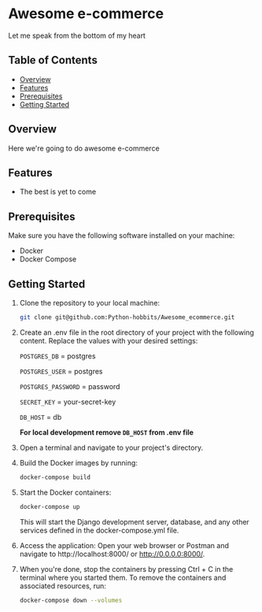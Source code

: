# Awesome e-commerce

Let me speak from the bottom of my heart

## Table of Contents

- [Overview](#overview)
- [Features](#features)
- [Prerequisites](#prerequisites)
- [Getting Started](#getting-started)

## Overview

Here we're going to do awesome e-commerce

## Features

- The best is yet to come
    
## Prerequisites

Make sure you have the following software installed on your machine:

- Docker
- Docker Compose

## Getting Started

1. Clone the repository to your local machine:
    ```bash
    git clone git@github.com:Python-hobbits/Awesome_ecommerce.git    
    ```
   
2. Create an .env file in the root directory of your project with the following content. Replace the values with your desired settings:

   `POSTGRES_DB` = postgres
   
   `POSTGRES_USER` = postgres
   
   `POSTGRES_PASSWORD` = password
   
   `SECRET_KEY` = your-secret-key

   `DB_HOST` = db

   **For local development remove `DB_HOST` from .env file**

3. Open a terminal and navigate to your project's directory.

4. Build the Docker images by running:
    ```bash
    docker-compose build  
    ```

5. Start the Docker containers:
    ```bash
    docker-compose up
    ```
   This will start the Django development server, database, and any other services defined in the docker-compose.yml file.

6. Access the application:
Open your web browser or Postman and navigate to http://localhost:8000/ or http://0.0.0.0:8000/.

7. When you're done, stop the containers by pressing Ctrl + C in the terminal where you started them. To remove the containers and associated resources, run:
    ```bash
    docker-compose down --volumes
    ```